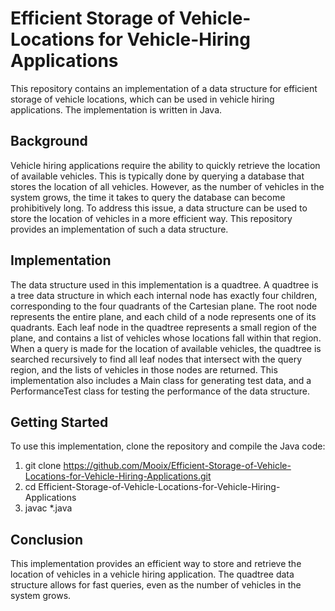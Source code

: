 # Efficient Storage of Vehicle-Locations for Vehicle-Hiring Applications
This repository contains an implementation of a data structure for efficient storage of vehicle locations, which can be used in vehicle hiring applications. The implementation is written in Java.

## Background 
Vehicle hiring applications require the ability to quickly retrieve the location of available vehicles. This is typically done by querying a database that stores the location of all vehicles. However, as the number of vehicles in the system grows, the time it takes to query the database can become prohibitively long.
To address this issue, a data structure can be used to store the location of vehicles in a more efficient way. This repository provides an implementation of such a data structure.

## Implementation 
The data structure used in this implementation is a quadtree. A quadtree is a tree data structure in which each internal node has exactly four children, corresponding to the four quadrants of the Cartesian plane. The root node represents the entire plane, and each child of a node represents one of its quadrants.
Each leaf node in the quadtree represents a small region of the plane, and contains a list of vehicles whose locations fall within that region. When a query is made for the location of available vehicles, the quadtree is searched recursively to find all leaf nodes that intersect with the query region, and the lists of vehicles in those nodes are returned.
This implementation also includes a Main class for generating test data, and a PerformanceTest class for testing the performance of the data structure.

## Getting Started
To use this implementation, clone the repository and compile the Java code:
1. git clone https://github.com/Mooix/Efficient-Storage-of-Vehicle-Locations-for-Vehicle-Hiring-Applications.git
2. cd Efficient-Storage-of-Vehicle-Locations-for-Vehicle-Hiring-Applications
3. javac *.java

## Conclusion 
This implementation provides an efficient way to store and retrieve the location of vehicles in a vehicle hiring application. The quadtree data structure allows for fast queries, even as the number of vehicles in the system grows.
